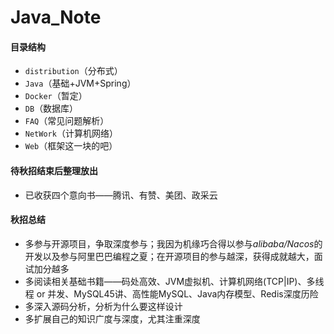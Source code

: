 # Java_Note

#### 目录结构

 - `distribution`（分布式）
 - `Java`（基础+JVM+Spring）
 - `Docker`（暂定）
 - `DB`（数据库）
 - `FAQ`（常见问题解析）
 - `NetWork`（计算机网络）
 - `Web`（框架这一块的吧）

#### 待秋招结束后整理放出

 - 已收获四个意向书——腾讯、有赞、美团、政采云

 #### 秋招总结

 - 多参与开源项目，争取深度参与；我因为机缘巧合得以参与*alibaba/Nacos*的开发以及参与阿里巴巴编程之夏；在开源项目的参与越深，获得成就越大，面试加分越多
 - 多阅读相关基础书籍——码处高效、JVM虚拟机、计算机网络(TCP|IP)、多线程 or 并发、MySQL45讲、高性能MySQL、Java内存模型、Redis深度历险
 - 多深入源码分析，分析为什么要这样设计
 - 多扩展自己的知识广度与深度，尤其注重深度
